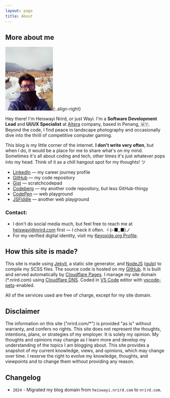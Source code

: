 ```yaml
---
layout: page
title: About
---
```


## More about me

![Me selfie at Estes Park, Colorado, USA](/assets/hn_h200.jpg){:.align-right}

Hey there! I'm Heiswayi Nrird, or just Wayi. I'm a **Software Development Lead** and **UI/UX Specialist** at [Altera](https://www.altera.com/) company, based in Penang, 🇲🇾. Beyond the code, I find peace in landscape photography and occasionally dive into the thrill of competitive computer gaming.

This blog is my little corner of the internet. **I don't write very often**, but when I do, it would be a place for me to share what's on my mind. Sometimes it's all about coding and tech, other times it's just whatever pops into my head. Think of it as a chill hangout spot for my thoughts! ツ

- [LinkedIn](https://www.linkedin.com/in/nrird) — my career journey profile
- [GitHub](https://github.com/heiswayi) — my code repository
- [Gist](https://gist.github.com/heiswayi) — scratchcodepad
- [Codeberg](https://codeberg.org/hn) — my another code repository, but less GitHub-thingy
- [CodePen](https://codepen.io/heiswayi/pens/public) — web playground
- [JSFiddle](https://jsfiddle.net/u/heiswayi/fiddles/) — another web playground

### Contact:
- I don't do social media much, but feel free to reach me at [heiswayi@nrird.com](mailto:heiswayi@nrird.com)  first — I check it often. ヾ(⌐■_■)ノ
- For my verified digital identity, visit my [Keyoxide.org Profile](https://keyoxide.org/aspe:keyoxide.org:EGFQVPRQAFJQWKWNROITMVLLWA).

## How this site is made?

This site is made using [Jekyll](https://jekyllrb.com/), a static site generator, and [NodeJS](https://nodejs.org/) ([gulp](https://gulpjs.com/)) to compile my SCSS files. The source code is hosted on my [GitHub](https://github.com/). It is built and served automatically by [Cloudflare Pages](https://pages.cloudflare.com/). I manage my site domain (*.nrird.com) using [Cloudflare DNS](https://www.cloudflare.com/). Coded in [VS Code](https://code.visualstudio.com/) editor with [vscode-pets](https://marketplace.visualstudio.com/items?itemName=tonybaloney.vscode-pets)-enabled.

All of the services used are free of charge, except for my site domain.

## Disclaimer

The information on this site ("nrird.com/*") is provided "as is" without warranty, and confers no rights. This site does not represent the thoughts, intentions, plans, or strategies of my employer. It is solely my opinion. My thoughts and opinions may change as I learn more and develop my understanding of the topics I am blogging about. This site provides a snapshot of my current knowledge, views, and opinions, which may change over time. I reserve the right to evolve my knowledge, thoughts, and viewpoints and to change them without providing any reason.

## Changelog

- `2024` - Migrated my blog domain from `heiswayi.nrird.com` to `nrird.com`.
